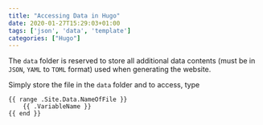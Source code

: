 ```yaml
---
title: "Accessing Data in Hugo"
date: 2020-01-27T15:29:03+01:00
tags: ['json', 'data', 'template']
categories: ["Hugo"]
---
```


The `data` folder is reserved to store all additional data contents (must be in `JSON`, `YAML` to `TOML` format) used when generating the website.

Simply store the file in the `data` folder and to access, type 

```
{{ range .Site.Data.NameOfFile }}
	{{ .VariableName }}
{{ end }}
```